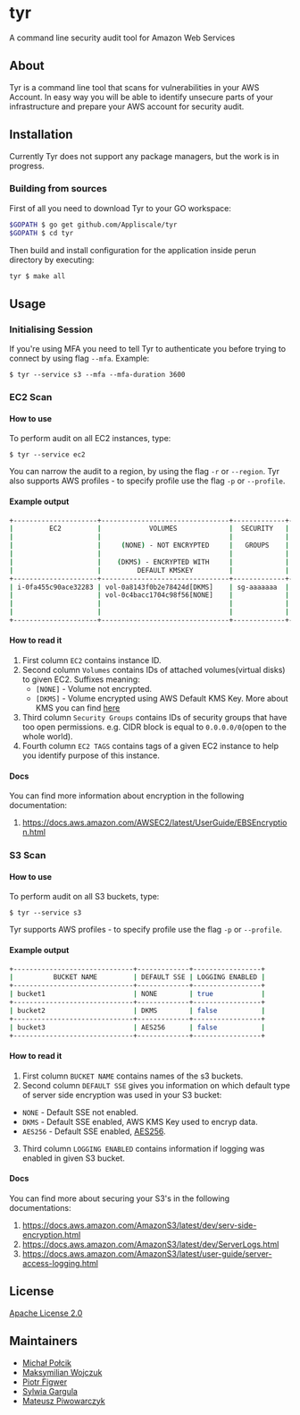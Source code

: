 # tyr

A command line security audit tool for Amazon Web Services

## About
Tyr is a command line tool that scans for vulnerabilities in your AWS Account. In easy way you will be able to
identify unsecure parts of your infrastructure and prepare your AWS account for security audit.

## Installation
Currently Tyr does not support any package managers, but the work is in progress. 
### Building from sources
First of all you need to download Tyr to your GO workspace:

```bash
$GOPATH $ go get github.com/Appliscale/tyr
$GOPATH $ cd tyr
```

Then build and install configuration for the application inside perun directory by executing:

```bash
tyr $ make all
```

## Usage
### Initialising Session
If you're using MFA you need to tell Tyr to authenticate you before trying to connect by using flag `--mfa`. 
Example:
```
$ tyr --service s3 --mfa --mfa-duration 3600
```

### EC2 Scan
#### How to use
To perform audit on all EC2 instances, type:
```
$ tyr --service ec2
```
You can narrow the audit to a region, by using the flag `-r` or `--region`. Tyr also supports AWS profiles -
to specify profile use the flag `-p` or `--profile`.

#### Example output

```bash
+---------------------+--------------------------------+-------------+----------+
|         EC2         |            VOLUMES             |  SECURITY   |          |
|                     |                                |             | EC2 TAGS |
|                     |     (NONE) - NOT ENCRYPTED     |   GROUPS    |          |
|                     |                                |             |          |
|                     |    (DKMS) - ENCRYPTED WITH     |             |          |
|                     |         DEFAULT KMSKEY         |             |          |
+---------------------+--------------------------------+-------------+----------+
| i-0fa455c90ace32283 | vol-0a8143f0b2e78424d[DKMS]    | sg-aaaaaaa  | App:some |
|                     | vol-0c4bacc1704c98f56[NONE]    |             | Key:Val  |
|                     |                                |             |          |
|                     |                                |             |          |
+---------------------+--------------------------------+-------------+----------+
```

#### How to read it

 1. First column `EC2` contains instance ID.
 2. Second column `Volumes` contains IDs of attached volumes(virtual disks) to given EC2. Suffixes meaning:
    * `[NONE]` - Volume not encrypted.
    * `[DKMS]` - Volume encrypted using AWS Default KMS Key. More about KMS you can find [here](https://aws.amazon.com/kms/faqs/)
 3. Third column `Security Groups` contains IDs of security groups that have too open permissions. e.g. CIDR block is equal to `0.0.0.0/0`(open to the whole world).
 4. Fourth column `EC2 TAGS` contains tags of a given EC2 instance to help you identify purpose of this instance.

#### Docs
You can find more information about encryption in the following documentation:
  1. https://docs.aws.amazon.com/AWSEC2/latest/UserGuide/EBSEncryption.html

### S3 Scan
#### How to use
To perform audit on all S3 buckets, type:
```
$ tyr --service s3
```
Tyr supports AWS profiles - to specify profile use the flag `-p` or `--profile`.

#### Example output

```bash
+------------------------------+-------------+-----------------+
|          BUCKET NAME         | DEFAULT SSE | LOGGING ENABLED |
+------------------------------+-------------+-----------------+
| bucket1                      | NONE        | true            |
+------------------------------+-------------+-----------------+
| bucket2                      | DKMS        | false           |
+------------------------------+-------------+-----------------+
| bucket3                      | AES256      | false           |
+------------------------------+-------------+-----------------+
```

#### How to read it

 1. First column `BUCKET NAME` contains names of the s3 buckets.
 2. Second column `DEFAULT SSE` gives you information on which default type of server side encryption was used in your S3 bucket:
   * `NONE` - Default SSE not enabled.
   * `DKMS` - Default SSE enabled, AWS KMS Key used to encryp data.
   * `AES256` - Default SSE enabled, [AES256](https://docs.aws.amazon.com/AmazonS3/latest/dev/UsingServerSideEncryption.html).
 3. Third column `LOGGING ENABLED` contains information if logging was enabled in given S3 bucket.  

#### Docs
You can find more about securing your S3's in the following documentations:
 1. https://docs.aws.amazon.com/AmazonS3/latest/dev/serv-side-encryption.html
 2. https://docs.aws.amazon.com/AmazonS3/latest/dev/ServerLogs.html
 3. https://docs.aws.amazon.com/AmazonS3/latest/user-guide/server-access-logging.html
 
## License

[Apache License 2.0](LICENSE)

## Maintainers

- [Michał Połcik](https://github.com/mwpolcik)
- [Maksymilian Wojczuk](https://github.com/maxiwoj)
- [Piotr Figwer](https://github.com/pfigwer)
- [Sylwia Gargula](https://github.com/SylwiaGargula)
- [Mateusz Piwowarczyk](https://github.com/piwowarc)
